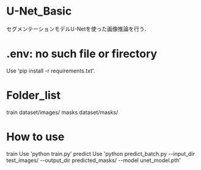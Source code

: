 # U-Net_Basic
セグメンテーションモデルU-Netを使った画像推論を行う．
# .env: no such file or firectory
Use 'pip install -r requirements.txt'.
# Folder_list
train
dataset/images/
masks
dataset/masks/
# How to use
train
Use 'python train.py'
predict
Use 'python predict_batch.py --input_dir test_images/ --output_dir predicted_masks/ --model unet_model.pth'
